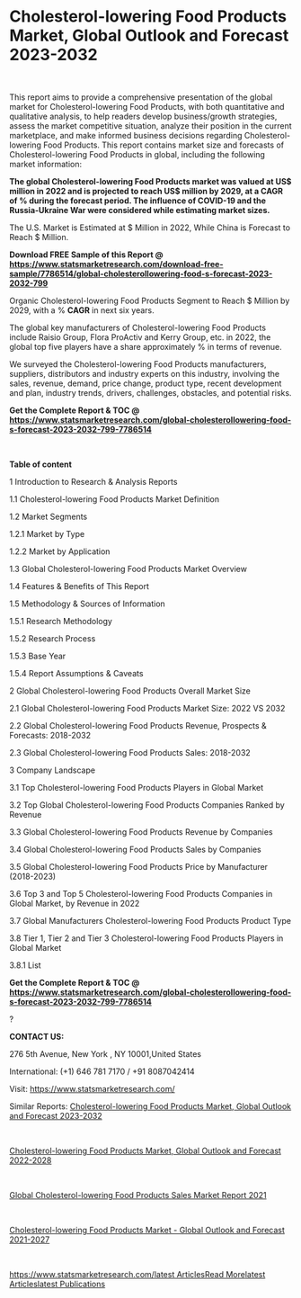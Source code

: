 <h1>Cholesterol-lowering Food Products Market, Global Outlook and Forecast 2023-2032</h1><br/><p>This report aims to provide a comprehensive presentation of the global market for Cholesterol-lowering Food Products, with both quantitative and qualitative analysis, to help readers develop business/growth strategies, assess the market competitive situation, analyze their position in the current marketplace, and make informed business decisions regarding Cholesterol-lowering Food Products. This report contains market size and forecasts of Cholesterol-lowering Food Products in global, including the following market information:</p>
 
 
 
 <p><strong>The global Cholesterol-lowering Food Products market was valued at US$ million in 2022 and is projected to reach US$ million by 2029, at a <strong>CAGR</strong> of % during the forecast period. The influence of COVID-19 and the Russia-Ukraine War were considered while estimating market sizes.</strong></p>
 
 
 
 <p>The U.S. Market is Estimated at $ Million in 2022, While China is Forecast to Reach $ Million.</p>
 
 
 
 <p><strong>Download FREE Sample of this Report @ <a href="https://www.statsmarketresearch.com/download-free-sample/7786514/global-cholesterollowering-food-s-forecast-2023-2032-799">https://www.statsmarketresearch.com/download-free-sample/7786514/global-cholesterollowering-food-s-forecast-2023-2032-799</a></strong></p>
 
 
 
 <p>Organic Cholesterol-lowering Food Products Segment to Reach $ Million by 2029, with a % <strong>CAGR</strong> in next six years.</p>
 
 
 
 <p>The global key manufacturers of Cholesterol-lowering Food Products include Raisio Group, Flora ProActiv and Kerry Group, etc. in 2022, the global top five players have a share approximately % in terms of revenue.</p>
 
 
 
 <p>We surveyed the Cholesterol-lowering Food Products manufacturers, suppliers, distributors and industry experts on this industry, involving the sales, revenue, demand, price change, product type, recent development and plan, industry trends, drivers, challenges, obstacles, and potential risks.</p>
 
 
 
 <div><b>Get the Complete Report & TOC @ <a href="https://www.statsmarketresearch.com/global-cholesterollowering-food-s-forecast-2023-2032-799-7786514">https://www.statsmarketresearch.com/global-cholesterollowering-food-s-forecast-2023-2032-799-7786514</a></b></div>
 
 
 
 <p><br />
 
 <b>Table of content</b></p>
 
 
 
 <p>1 Introduction to Research & Analysis Reports<br />
 
 1.1 Cholesterol-lowering Food Products Market Definition<br />
 
 1.2 Market Segments<br />
 
 1.2.1 Market by Type<br />
 
 1.2.2 Market by Application<br />
 
 1.3 Global Cholesterol-lowering Food Products Market Overview<br />
 
 1.4 Features & Benefits of This Report<br />
 
 1.5 Methodology & Sources of Information<br />
 
 1.5.1 Research Methodology<br />
 
 1.5.2 Research Process<br />
 
 1.5.3 Base Year<br />
 
 1.5.4 Report Assumptions & Caveats<br />
 
 2 Global Cholesterol-lowering Food Products Overall Market Size<br />
 
 2.1 Global Cholesterol-lowering Food Products Market Size: 2022 VS 2032<br />
 
 2.2 Global Cholesterol-lowering Food Products Revenue, Prospects & Forecasts: 2018-2032<br />
 
 2.3 Global Cholesterol-lowering Food Products Sales: 2018-2032<br />
 
 3 Company Landscape<br />
 
 3.1 Top Cholesterol-lowering Food Products Players in Global Market<br />
 
 3.2 Top Global Cholesterol-lowering Food Products Companies Ranked by Revenue<br />
 
 3.3 Global Cholesterol-lowering Food Products Revenue by Companies<br />
 
 3.4 Global Cholesterol-lowering Food Products Sales by Companies<br />
 
 3.5 Global Cholesterol-lowering Food Products Price by Manufacturer (2018-2023)<br />
 
 3.6 Top 3 and Top 5 Cholesterol-lowering Food Products Companies in Global Market, by Revenue in 2022<br />
 
 3.7 Global Manufacturers Cholesterol-lowering Food Products Product Type<br />
 
 3.8 Tier 1, Tier 2 and Tier 3 Cholesterol-lowering Food Products Players in Global Market<br />
 
 3.8.1 List</p>
 
 
 
 <div><b>Get the Complete Report & TOC @ <a href="https://www.statsmarketresearch.com/global-cholesterollowering-food-s-forecast-2023-2032-799-7786514">https://www.statsmarketresearch.com/global-cholesterollowering-food-s-forecast-2023-2032-799-7786514</a></b></div>
 
 
 
 <p>? </p>
 
 
 
 <p><b>CONTACT US:</b><br />
 
 276 5th Avenue, New York , NY 10001,United States<br />
 
 International: (+1) 646 781 7170 / +91 8087042414<br />
 
 Visit: <a href="https://www.statsmarketresearch.com/">https://www.statsmarketresearch.com/</a><br />
 
 Similar Reports: <a href="https://www.statsmarketresearch.com/global-cholesterollowering-food-s-forecast-2023-2032-799-7786514">Cholesterol-lowering Food Products Market, Global Outlook and Forecast 2023-2032</a><br />
 
 <br />
 
 <a href="https://www.statsmarketresearch.com/global-cholesterollowering-food-s-forecast-2023-2032-799-7786514">Cholesterol-lowering Food Products Market, Global Outlook and Forecast 2022-2028</a><br />
 
 <br />
 
 <a href="https://www.statsmarketresearch.com/global-cholesterollowering-food-s-forecast-2023-2032-799-7786514">Global Cholesterol-lowering Food Products Sales Market Report 2021</a><br />
 
 <br />
 
 <a href="https://www.statsmarketresearch.com/global-cholesterollowering-food-s-forecast-2023-2032-799-7786514">Cholesterol-lowering Food Products Market - Global Outlook and Forecast 2021-2027</a><br />
 
 <br />
 
 <a href="https://gyeongbokgung.com">https://www.statsmarketresearch.com/</a><a href="https://hallyeomaritime.com">latest Articles</a><a href="https://jingwansa.com">Read More</a><a href="https://nguoiviet.jp/">latest Articles</a><a href="https://www.intelmarketresearch.com/">latest Publications</a></p>